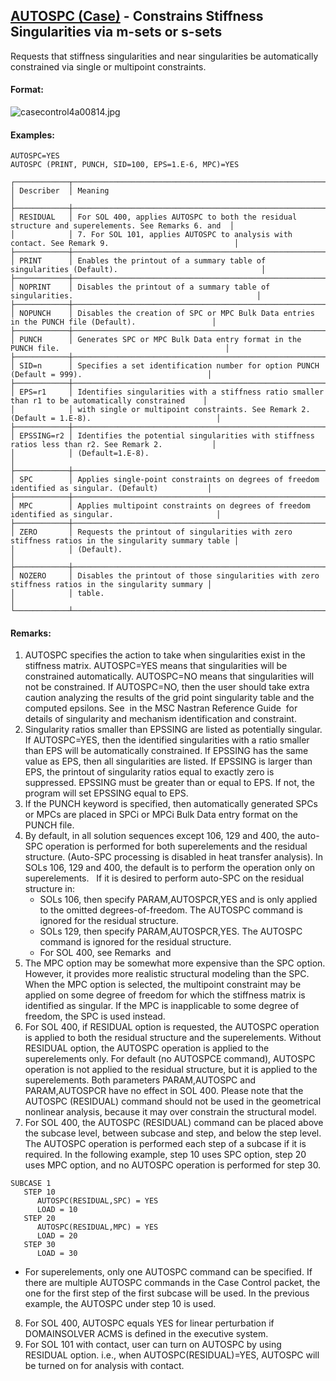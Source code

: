 ## [AUTOSPC (Case)](https://help.hexagonmi.com/bundle/MSC_Nastran_2022.4/page/Nastran_Combined_Book/qrg/casecontrol4a/TOC.AUTOSPC.Case.xhtml) - Constrains Stiffness Singularities via m-sets or s-sets

Requests that stiffness singularities and near singularities be automatically constrained via single or multipoint constraints.

#### Format:

![casecontrol4a00814.jpg](https://help-be.hexagonmi.com/bundle/MSC_Nastran_2022.4/page/Nastran_Combined_Book/qrg/casecontrol4a/../../../assets/casecontrol4a00814.jpg?_LANG=enus)  

#### Examples:
```nastran
AUTOSPC=YES
AUTOSPC (PRINT, PUNCH, SID=100, EPS=1.E-6, MPC)=YES
```

```text
┌────────────┬────────────────────────────────────────────────────────────────────────────────────────────────────┐
│ Describer  │ Meaning                                                                                            │
├────────────┼────────────────────────────────────────────────────────────────────────────────────────────────────┤
│ RESIDUAL   │ For SOL 400, applies AUTOSPC to both the residual structure and superelements. See Remarks 6. and  │
│            │ 7. For SOL 101, applies AUTOSPC to analysis with contact. See Remark 9.                            │
├────────────┼────────────────────────────────────────────────────────────────────────────────────────────────────┤
│ PRINT      │ Enables the printout of a summary table of singularities (Default).                                │
├────────────┼────────────────────────────────────────────────────────────────────────────────────────────────────┤
│ NOPRINT    │ Disables the printout of a summary table of singularities.                                         │
├────────────┼────────────────────────────────────────────────────────────────────────────────────────────────────┤
│ NOPUNCH    │ Disables the creation of SPC or MPC Bulk Data entries in the PUNCH file (Default).                 │
├────────────┼────────────────────────────────────────────────────────────────────────────────────────────────────┤
│ PUNCH      │ Generates SPC or MPC Bulk Data entry format in the PUNCH file.                                     │
├────────────┼────────────────────────────────────────────────────────────────────────────────────────────────────┤
│ SID=n      │ Specifies a set identification number for option PUNCH (Default = 999).                            │
├────────────┼────────────────────────────────────────────────────────────────────────────────────────────────────┤
│ EPS=r1     │ Identifies singularities with a stiffness ratio smaller than r1 to be automatically constrained    │
│            │ with single or multipoint constraints. See Remark 2. (Default = 1.E-8).                            │
├────────────┼────────────────────────────────────────────────────────────────────────────────────────────────────┤
│ EPSSING=r2 │ Identifies the potential singularities with stiffness ratios less than r2. See Remark 2.           │
│            │ (Default=1.E-8).                                                                                   │
├────────────┼────────────────────────────────────────────────────────────────────────────────────────────────────┤
│ SPC        │ Applies single-point constraints on degrees of freedom identified as singular. (Default)           │
├────────────┼────────────────────────────────────────────────────────────────────────────────────────────────────┤
│ MPC        │ Applies multipoint constraints on degrees of freedom identified as singular.                       │
├────────────┼────────────────────────────────────────────────────────────────────────────────────────────────────┤
│ ZERO       │ Requests the printout of singularities with zero stiffness ratios in the singularity summary table │
│            │ (Default).                                                                                         │
├────────────┼────────────────────────────────────────────────────────────────────────────────────────────────────┤
│ NOZERO     │ Disables the printout of those singularities with zero stiffness ratios in the singularity summary │
│            │ table.                                                                                             │
└────────────┴────────────────────────────────────────────────────────────────────────────────────────────────────┘
```
#### Remarks:

1. AUTOSPC specifies the action to take when singularities exist in the stiffness matrix. AUTOSPC=YES means that singularities will be constrained automatically. AUTOSPC=NO means that singularities will not be constrained. If AUTOSPC=NO, then the user should take extra caution analyzing the results of the grid point singularity table and the computed epsilons. See   in the  MSC Nastran Reference Guide  for details of singularity and mechanism identification and constraint.
2. Singularity ratios smaller than EPSSING are listed as potentially singular. If AUTOSPC=YES, then the identified singularities with a ratio smaller than EPS will be automatically constrained. If EPSSING has the same value as EPS, then all singularities are listed. If EPSSING is larger than EPS, the printout of singularity ratios equal to exactly zero is suppressed. EPSSING must be greater than or equal to EPS. If not, the program will set EPSSING equal to EPS.
3. If the PUNCH keyword is specified, then automatically generated SPCs or MPCs are placed in SPCi or MPCi Bulk Data entry format on the PUNCH file.
4. By default, in all solution sequences except 106, 129 and 400, the auto-SPC operation is performed for both superelements and the residual structure. (Auto-SPC processing is disabled in heat transfer analysis). In SOLs 106, 129 and 400, the default is to perform the operation only on superelements.   If it is desired to perform auto-SPC on the residual structure in:
     - SOLs 106, then specify PARAM,AUTOSPCR,YES and is only applied to the omitted degrees-of-freedom. The AUTOSPC command is ignored for the residual structure.
     - SOLs 129, then specify PARAM,AUTOSPCR,YES. The AUTOSPC command is ignored for the residual structure.
     - For SOL 400, see Remarks   and 
5. The MPC option may be somewhat more expensive than the SPC option. However, it provides more realistic structural modeling than the SPC. When the MPC option is selected, the multipoint constraint may be applied on some degree of freedom for which the stiffness matrix is identified as singular. If the MPC is inapplicable to some degree of freedom, the SPC is used instead.
6. For SOL 400, if RESIDUAL option is requested, the AUTOSPC operation is applied to both the residual structure and the superelements. Without RESIDUAL option, the AUTOSPC operation is applied to the superelements only. For default (no AUTOSPCE command), AUTOSPC operation is not applied to the residual structure, but it is applied to the superelements. Both parameters PARAM,AUTOSPC and PARAM,AUTOSPCR have no effect in SOL 400. Please note that the AUTOSPC (RESIDUAL) command should not be used in the geometrical nonlinear analysis, because it may over constrain the structural model.
7. For SOL 400, the AUTOSPC (RESIDUAL) command can be placed above the subcase level, between subcase and step, and below the step level. The AUTOSPC operation is performed each step of a subcase if it is required. In the following example, step 10 uses SPC option, step 20 uses MPC option, and no AUTOSPC operation is performed for step 30.
```nastran
SUBCASE 1 
   STEP 10 
      AUTOSPC(RESIDUAL,SPC) = YES 
      LOAD = 10 
   STEP 20 
      AUTOSPC(RESIDUAL,MPC) = YES 
      LOAD = 20 
   STEP 30 
      LOAD = 30
```
- For superelements, only one AUTOSPC command can be specified. If there are multiple AUTOSPC commands in the Case Control packet, the one for the first step of the first subcase will be used. In the previous example, the AUTOSPC under step 10 is used.

8. For SOL 400, AUTOSPC equals YES for linear perturbation if DOMAINSOLVER ACMS is defined in the executive system.
9. For SOL 101 with contact, user can turn on AUTOSPC by using RESIDUAL option. i.e., when AUTOSPC(RESIDUAL)=YES, AUTOSPC will be turned on for analysis with contact.

